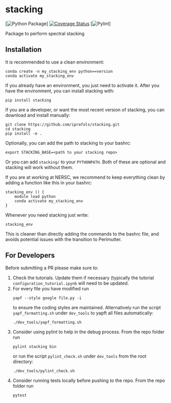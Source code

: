 # stacking
[![Python Package](https://github.com/iprafols/stacking/actions/workflows/pythin_package.yml?branch=main)]
[![Coverage Status](https://coveralls.io/repos/github/iprafols/stacking/badge.svg?branch=main)](https://coveralls.io/github/iprafols/stacking?branch=main)
[![Pylint](https://github.com/iprafols/stacking/actions/workflows/pylint.yml?branch=main)]

Package to perform spectral stacking

## Installation
It is recommended to use a clean environment:
```
conda create -n my_stacking_env python==version
conda activate my_stacking_env
```
If you already have an environment, you just need to activate it.
After you have the environment, you can install stacking with:
```
pip install stacking
```
If you are a developer, or want the most recent version of stacking, you can download and install manually:
```
git clone https://github.com/iprafols/stacking.git
cd stacking
pip install -e .
```
Optionally, you can add the path to stacking to your bashrc:
```
export STACKING_BASE=<path to your stacking repo>
```
Or you can add `stacking/` to your `PYTHONPATH`. Both of these are optional and stacking will work without them.

If you are at working at NERSC, we recommend to keep everything clean by adding a function like this in your bashrc:
```
stacking_env () {
    module load python
    conda activate my_stacking_env
}
```
Whenever you need stacking just write:
```
stacking_env
```
This is cleaner than directly adding the commands to the bashrc file, and avoids potential issues with the transition to Perlmutter.


## For Developers
Before submitting a PR please make sure to:
1. Check the tutorials. Update them if necessary (typically the tutorial `configuration_tutorial.ipynb` will need to be updated.
2. For every file you have modified run
   ```
   yapf --style google file.py -i
   ```
   to ensure the coding styles are maintained. Alternatively run the script `yapf_formatting.sh` under `dev_tools` to yapft all files automatically:
   ```
   ./dev_tools/yapf_formatting.sh
   ```
3. Consider using pylint to help in the debug process. From the repo folder run
   ```
   pylint stacking bin
   ```
   or run the script `pylint_check.sh` under `dev_tools` from the root directory:
   ```
   ./dev_tools/pylint_check.sh
   ```
4. Consider running tests locally before pushing to the repo. From the repo folder run
   ```
   pytest
   ```
